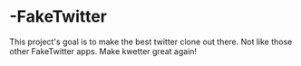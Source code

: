 # -FakeTwitter

This project's goal is to make the best twitter clone out there. Not like those other FakeTwitter apps. Make kwetter great again!
